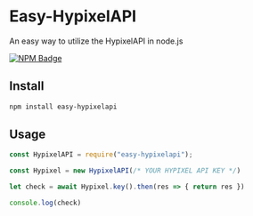 # Easy-HypixelAPI
An easy way to utilize the HypixelAPI in node.js

[![NPM Badge](https://nodei.co/npm/hypixie.png)](https://npmjs.com/package/hypixie)

## Install

```sh
npm install easy-hypixelapi
```

## Usage

```js
const HypixelAPI = require("easy-hypixelapi");

const Hypixel = new HypixelAPI(/* YOUR HYPIXEL API KEY */)

let check = await Hypixel.key().then(res => { return res })

console.log(check)

```